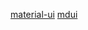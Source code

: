 [material-ui](https://material-ui.com/zh/customization/color/#playground)
[mdui](https://www.mdui.org/docs/material_icon)